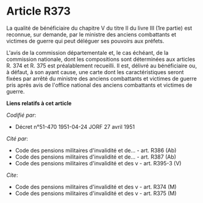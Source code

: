 # Article R373

La qualité de bénéficiaire du chapitre V du titre II du livre III (1re partie) est reconnue, sur demande, par le ministre des
anciens combattants et victimes de guerre qui peut déléguer ses pouvoirs aux préfets.

L'avis de la commission départementale et, le cas échéant, de la commission nationale, dont les compositions sont déterminées
aux articles R. 374 et R. 375 est préalablement recueilli. Il est, délivré au bénéficiaire ou, à défaut, à son ayant cause,
une carte dont les caractéristiques seront fixées par arrêté du ministre des anciens combattants et victimes de guerre pris
après avis de l'office national des anciens combattants et victimes de guerre.

**Liens relatifs à cet article**

_Codifié par_:

  - Décret n°51-470 1951-04-24 JORF 27 avril 1951

_Cité par_:

  - Code des pensions militaires d'invalidité et de... - art. R386 (Ab)
  - Code des pensions militaires d'invalidité et de... - art. R387 (Ab)
  - Code des pensions militaires d'invalidité et des v - art. R395-3 (V)

_Cite_:

  - Code des pensions militaires d'invalidité et des v - art. R374 (M)
  - Code des pensions militaires d'invalidité et des v - art. R375 (M)
